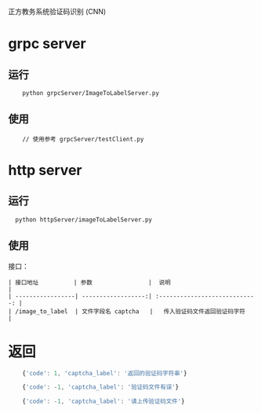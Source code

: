 正方教务系统验证码识别 (CNN)


# grpc server
## 运行
```shell
    python grpcServer/ImageToLabelServer.py
```
## 使用
```shell
    // 使用参考 grpcServer/testClient.py
```
# http server
## 运行
```shell
  python httpServer/imageToLabelServer.py
```

## 使用
接口：

    | 接口地址          | 参数                |  说明                          |
    | -----------------| ------------------:| :----------------------------: |
    | /image_to_label  | 文件字段名 captcha   |   传入验证码文件返回验证码字符    |

# 返回

```javascript
    {'code': 1, 'captcha_label': '返回的验证码字符串'}
```
```javascript
    {'code': -1, 'captcha_label': '验证码文件有误'}
```
```javascript
    {'code': -1, 'captcha_label': '请上传验证码文件'}
```